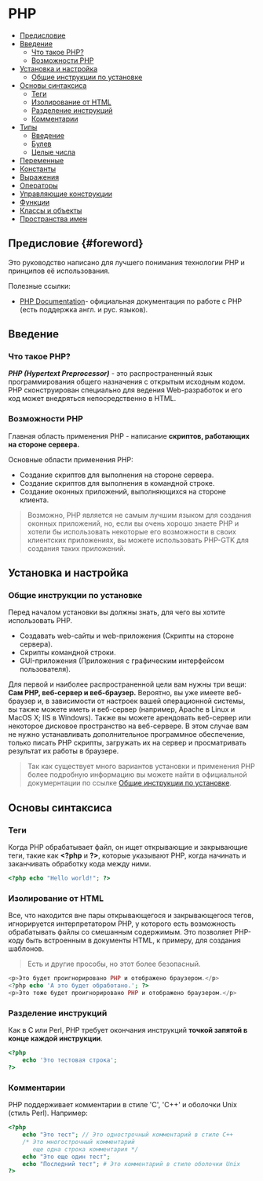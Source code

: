 # PHP
- [Предисловие](#foreword)
- [Введение](#Введение)
    - [Что такое PHP?]()
    - [Возможности PHP]()
- [Установка и настройка]()
    - [Общие инструкции по установке]()
- [Основы синтаксиса]()
    - [Теги]()
    - [Изолирование от HTML]()
    - [Разделение инструкций](#4-3)
    - [Комментарии](#4-4)
- [Типы](#5)
    - [Введение](#5-1)
    - [Булев](#5-2)
    - [Целые числа](#5-3)
- [Переменные](#6)
- [Константы](#7)
- [Выражения](#8)
- [Операторы](#9)
- [Управляющие конструкции](#10)
- [Функции](#11)
- [Классы и объекты](#12)
- [Пространства имен](#13)
    
## Предисловие {#foreword}

Это руководство написано для лучшего понимания технологии PHP и принципов её использования.

Полезные ссылки:

- [PHP Documentation](http://php.net/docs.php)- официальная документация по работе с PHP (есть поддержка англ. и рус. языков).

## Введение
 
### Что такое PHP?

***PHP (Hypertext Preprocessor)*** - это распространенный язык программирования общего назначения с открытым исходным кодом. PHP сконструирован специально для ведения Web-разработок и его код может внедряться непосредственно в HTML.

### Возможности PHP

Главная область применения PHP - написание **скриптов, работающих на стороне сервера.**

Основные области применения PHP:

- Создание скриптов для выполнения на стороне сервера. 
- Создание скриптов для выполнения в командной строке.
- Создание оконных приложений, выполняющихся на стороне клиента.
> Возможно, PHP является не самым лучшим языком для создания оконных приложений, но, если вы очень хорошо знаете PHP и хотели бы использовать некоторые его возможности в своих клиентских приложениях, вы можете использовать PHP-GTK для создания таких приложений.

## Установка и настройка

### Общие инструкции по установке

Перед началом установки вы должны знать, для чего вы хотите использовать PHP.

- Создавать web-сайты и web-приложения (Скрипты на стороне сервера).
- Скрипты командной строки.
- GUI-приложения (Приложения с графическим интерфейсом пользователя).

Для первой и наиболее распространенной цели вам нужны три вещи: **Сам PHP, веб-сервер и веб-браузер.** Вероятно, вы уже имеете веб-браузер и, в зависимости от настроек вашей операционной системы, вы также можете иметь и веб-сервер (например, Apache в Linux и MacOS X; IIS в Windows). Также вы можете арендовать веб-сервер или некоторое дисковое пространство на веб-сервере. В этом случае вам не нужно устанавливать дополнительное программное обеспечение, только писать PHP скрипты, загружать их на сервер и просматривать результат их работы в браузере.

> Так как существует много вариантов установки и применения PHP более подробную информацию вы можете найти в официальной докумернтации по ссылке [Общие инструкции по установке](http://php.net/manual/ru/install.general.php).

## Основы синтаксиса

### Теги
Когда PHP обрабатывает файл, он ищет открывающие и закрывающие теги, такие как **\<?php** и **\?>**, которые указывают PHP, когда начинать и заканчивать обработку кода между ними.
```php
<?php echo "Hello world!"; ?>
```

### Изолирование от HTML
Все, что находится вне пары открывающегося и закрывающегося тегов, игнорируется интерпретатором PHP, у которого есть возможность обрабатывать файлы со смешанным содержимым. Это позволяет PHP-коду быть встроенным в документы HTML, к примеру, для создания шаблонов.
> Есть и другие прособы, но этот более безопасный.
```php
<p>Это будет проигнорировано PHP и отображено браузером.</p>
<?php echo 'А это будет обработано.'; ?>
<p>Это тоже будет проигнорировано PHP и отображено браузером.</p>
```
### Разделение инструкций
Как в C или Perl, PHP требует окончания инструкций **точкой запятой в конце каждой инструкции**.

```php
<?php
    echo 'Это тестовая строка';
?>
```
### Комментарии
PHP поддерживает комментарии в стиле 'C', 'C++' и оболочки Unix (стиль Perl). Например:
```php
<?php
    echo "Это тест"; // Это однострочный комментарий в стиле C++
    /* Это многострочный комментарий
       еще одна строка комментария */
    echo "Это еще один тест";
    echo "Последний тест"; # Это комментарий в стиле оболочки Unix
?>
```
